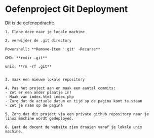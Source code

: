# Oefenproject Git Deployment
Dit is de oefenopdracht:
 
    1. Clone deze naar je locale machine
   
    2. verwijder de .git directory

    Powershell: **Remove-Item '.git' -Recurse**
    
    CMD: **rmdir .git**
    
    unix: **rm -rf .git**
    

    3. maak een nieuwe lokale repository
    
    4. Pas het project aan en maak een aantal commits:
    - Zet er een ander plaatje in!
    - Maak van index.html index.php
    - Zorg dat de actuele datum en tijd op de pagina komt te staan
    - Zet je naam op de pagina
    
    5. Zorg dat dit project via een private github repository naar je linux machine wordt gedeployed.
    
    6. Laat de docent de website zien draaien vanaf je lokale unix machine.
